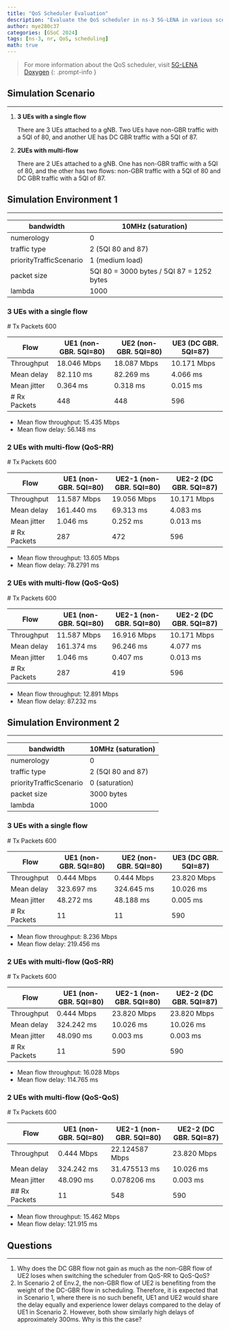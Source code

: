 ```yaml
---
title: "QoS Scheduler Evaluation"
description: "Evaluate the QoS scheduler in ns-3 5G-LENA in various scenarios"
author: mye280c37
categories: [GSoC 2024]
tags: [ns-3, nr, QoS, scheduling]
math: true
---
```


> For more information about the QoS scheduler, visit [5G-LENA Doxygen](https://cttc-lena.gitlab.io/nr/html/) 
{: .prompt-info }

## Simulation Scenario

---

1. **3 UEs with a single flow**
    
    There are 3 UEs attached to a gNB. Two UEs have non-GBR traffic with a 5QI of 80, and another UE has DC GBR traffic with a 5QI of 87.

2. **2UEs with multi-flow**
    
    There are 2 UEs attached to a gNB. One has non-GBR traffic with a 5QI of 80, and the other has two flows: non-GBR traffic with a 5QI of 80 and DC GBR traffic with a 5QI of 87.

## Simulation Environment 1

---

| bandwidth | 10MHz (saturation) |
| --- | --- |
| numerology | 0 |
| traffic type | 2 (5QI 80 and 87) |
| priorityTrafficScenario | 1 (medium load) |
| packet size | 5QI 80 = 3000 bytes / 5QI 87 = 1252 bytes |
| lambda | 1000 |

### 3 UEs with a single flow

\# Tx Packets 600

| Flow | UE1 (non-GBR. 5QI=80) | UE2 (non-GBR. 5QI=80) | UE3 (DC GBR. 5QI=87) |
| --- | --- | --- | --- |
| Throughput | 18.046 Mbps | 18.087 Mbps | 10.171 Mbps |
| Mean delay | 82.110 ms | 82.269 ms | 4.066 ms |
| Mean jitter | 0.364 ms | 0.318 ms | 0.015 ms |
| # Rx Packets | 448 | 448 | 596 |

- Mean flow throughput: 15.435 Mbps
- Mean flow delay: 56.148 ms

### 2 UEs with multi-flow (QoS-RR)

\# Tx Packets 600

| Flow | UE1 (non-GBR. 5QI=80) | UE2-1 (non-GBR. 5QI=80) | UE2-2 (DC GBR. 5QI=87) |
| --- | --- | --- | --- |
| Throughput | 11.587 Mbps | 19.056 Mbps | 10.171 Mbps |
| Mean delay | 161.440 ms | 69.313 ms | 4.083 ms |
| Mean jitter | 1.046 ms | 0.252 ms | 0.013 ms |
| # Rx Packets | 287 | 472 | 596 |

- Mean flow throughput: 13.605 Mbps
- Mean flow delay: 78.2791 ms

### 2 UEs with multi-flow (QoS-QoS)

\# Tx Packets 600

| Flow | UE1 (non-GBR. 5QI=80) | UE2-1 (non-GBR. 5QI=80) | UE2-2 (DC GBR. 5QI=87) |
| --- | --- | --- | --- |
| Throughput | 11.587 Mbps | 16.916 Mbps | 10.171 Mbps |
| Mean delay | 161.374 ms | 96.246 ms | 4.077 ms |
| Mean jitter | 1.046 ms | 0.407 ms | 0.013 ms |
| # Rx Packets | 287 | 419 | 596 |

- Mean flow throughput: 12.891 Mbps
- Mean flow delay: 87.232 ms

## Simulation Environment 2

---

| bandwidth | 10MHz (saturation) |
| --- | --- |
| numerology | 0 |
| traffic type | 2 (5QI 80 and 87) |
| priorityTrafficScenario | 0 (saturation) |
| packet size | 3000 bytes |
| lambda | 1000 |

### 3 UEs with a single flow

\# Tx Packets 600

| Flow | UE1 (non-GBR. 5QI=80) | UE2 (non-GBR. 5QI=80) | UE3 (DC GBR. 5QI=87) |
| --- | --- | --- | --- |
| Throughput | 0.444 Mbps | 0.444 Mbps | 23.820 Mbps |
| Mean delay | 323.697 ms | 324.645 ms | 10.026 ms |
| Mean jitter | 48.272 ms | 48.188 ms | 0.005 ms |
| # Rx Packets | 11 | 11 | 590 |

- Mean flow throughput: 8.236 Mbps
- Mean flow delay: 219.456 ms

### 2 UEs with multi-flow (QoS-RR)

\# Tx Packets 600

| Flow | UE1 (non-GBR. 5QI=80) | UE2-1 (non-GBR. 5QI=80) | UE2-2 (DC GBR. 5QI=87) |
| --- | --- | --- | --- |
| Throughput | 0.444 Mbps | 23.820 Mbps | 23.820 Mbps |
| Mean delay | 324.242 ms | 10.026 ms | 10.026 ms |
| Mean jitter | 48.090 ms | 0.003 ms | 0.003 ms |
| # Rx Packets | 11 | 590 | 590 |

- Mean flow throughput: 16.028 Mbps
- Mean flow delay: 114.765 ms

### 2 UEs with multi-flow (QoS-QoS)

\# Tx Packets 600

| Flow | UE1 (non-GBR. 5QI=80) | UE2-1 (non-GBR. 5QI=80) | UE2-2 (DC GBR. 5QI=87) |
| --- | --- | --- | --- |
| Throughput | 0.444 Mbps | 22.124587 Mbps | 23.820 Mbps |
| Mean delay | 324.242 ms | 31.475513 ms | 10.026 ms |
| Mean jitter | 48.090 ms | 0.078206 ms | 0.003 ms |
| ## Rx Packets | 11 | 548 | 590 |

- Mean flow throughput: 15.462 Mbps
- Mean flow delay: 121.915 ms

## Questions

---

1. Why does the DC GBR flow not gain as much as the non-GBR flow of UE2 loses when switching the scheduler from QoS-RR to QoS-QoS?
2. In Scenario 2 of Env.2, the non-GBR flow of UE2 is benefiting from the weight of the DC-GBR flow in scheduling. Therefore, it is expected that in Scenario 1, where there is no such benefit, UE1 and UE2 would share the delay equally and experience lower delays compared to the delay of UE1 in Scenario 2. However, both show similarly high delays of approximately 300ms. Why is this the case?